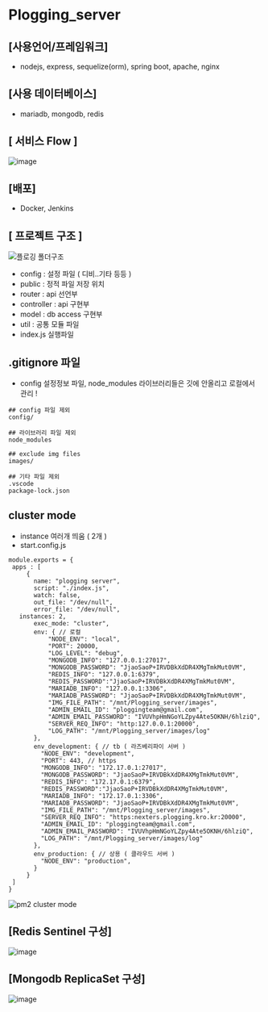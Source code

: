 # Plogging_server
 
## [사용언어/프레임워크]
 - nodejs, express, sequelize(orm), spring boot, apache, nginx

## [사용 데이터베이스]
 - mariadb, mongodb, redis

## [ 서비스 Flow ]
![image](https://user-images.githubusercontent.com/21052356/109422538-4c714a80-7a1f-11eb-86f6-18051eea5ad9.png)

## [배포]
 - Docker, Jenkins

## [ 프로젝트 구조 ]
![플로깅 폴더구조](https://user-images.githubusercontent.com/21052356/109422746-42038080-7a20-11eb-94a4-71b58b78680a.png)
 - config : 설정 파일 ( 디비..기타 등등 )
 - public : 정적 파일 저장 위치
 - router : api 선언부
 - controller : api 구현부
 - model : db access 구현부
 - util : 공통 모듈 파일
 - index.js 실행파일
 
 
 ## .gitignore 파일
   - config 설정정보 파일, node_modules 라이브러리들은 깃에 안올리고 로컬에서 관리 !
 ```
 ## config 파일 제외
config/

## 라이브러리 파일 제외
node_modules

## exclude img files
images/

## 기타 파일 제외
.vscode
package-lock.json

 ```
  
 ## cluster mode
   - instance 여러개 띄움 ( 2개 )
   - start.config.js
   ```
   module.exports = {
    apps : [
        {
          name: "plogging server",
          script: "./index.js",
          watch: false,
          out_file: "/dev/null",
          error_file: "/dev/null",
	  instances: 2,
          exec_mode: "cluster",
          env: { // 로컬
              "NODE_ENV": "local",
              "PORT": 20000,
              "LOG_LEVEL": "debug",
              "MONGODB_INFO": "127.0.0.1:27017", 
              "MONGODB_PASSWORD": "JjaoSaoP+IRVDBkXdDR4XMgTmkMut0VM",
              "REDIS_INFO": "127.0.0.1:6379", 
              "REDIS_PASSWORD":"JjaoSaoP+IRVDBkXdDR4XMgTmkMut0VM",
              "MARIADB_INFO": "127.0.0.1:3306",
              "MARIADB_PASSWORD": "JjaoSaoP+IRVDBkXdDR4XMgTmkMut0VM",
              "IMG_FILE_PATH": "/mnt/Plogging_server/images",
              "ADMIN_EMAIL_ID": "ploggingteam@gmail.com",
              "ADMIN_EMAIL_PASSWORD": "IVUVhpHmNGoYLZpy4Ate5OKNH/6hlziQ",
              "SERVER_REQ_INFO": "http:127.0.0.1:20000",
              "LOG_PATH": "/mnt/Plogging_server/images/log"
          },
          env_development: { // tb ( 라즈베리파이 서버 )
            "NODE_ENV": "development",
            "PORT": 443, // https
            "MONGODB_INFO": "172.17.0.1:27017",
            "MONGODB_PASSWORD": "JjaoSaoP+IRVDBkXdDR4XMgTmkMut0VM",
            "REDIS_INFO": "172.17.0.1:6379",
            "REDIS_PASSWORD":"JjaoSaoP+IRVDBkXdDR4XMgTmkMut0VM",
            "MARIADB_INFO": "172.17.0.1:3306",
            "MARIADB_PASSWORD": "JjaoSaoP+IRVDBkXdDR4XMgTmkMut0VM",
            "IMG_FILE_PATH": "/mnt/Plogging_server/images",
            "SERVER_REQ_INFO": "https:nexters.plogging.kro.kr:20000",
            "ADMIN_EMAIL_ID": "ploggingteam@gmail.com",
            "ADMIN_EMAIL_PASSWORD": "IVUVhpHmNGoYLZpy4Ate5OKNH/6hlziQ",
            "LOG_PATH": "/mnt/Plogging_server/images/log"
          },
          env_production: { // 상용 ( 클라우드 서버 )
            "NODE_ENV": "production",
          }
        }
    ]
  }

   ```
   ![pm2 cluster mode](https://user-images.githubusercontent.com/21052356/104002938-18c73080-51e5-11eb-9181-1f2dbb707038.PNG)
   

## [Redis Sentinel 구성]
![image](https://user-images.githubusercontent.com/21052356/109422851-90b11a80-7a20-11eb-9f46-54b45e4fbc18.png)

## [Mongodb ReplicaSet 구성]
![image](https://user-images.githubusercontent.com/21052356/109422872-a1619080-7a20-11eb-86a0-56b996026e5d.png)
